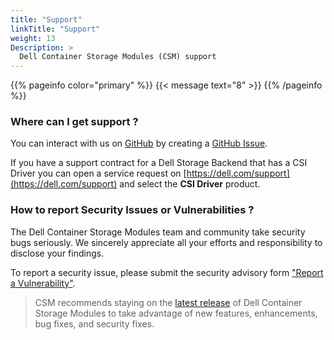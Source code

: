 ```yaml
---
title: "Support"
linkTitle: "Support"
weight: 13
Description: >
  Dell Container Storage Modules (CSM) support
---
```

{{% pageinfo color="primary" %}}
<span><span/>{{< message text="8" >}}
{{% /pageinfo %}}

### Where can I get support ?

You can interact with us on [GitHub](https://github.com/dell/csm) by creating a [GitHub Issue](https://github.com/dell/csm/issues).

If you have a support contract for a Dell Storage Backend that has a CSI Driver you can open a service request on [https://dell.com/support](https://dell.com/support) and select the **CSI Driver** product.


### How to report Security Issues or Vulnerabilities ?

The Dell Container Storage Modules team and community take security bugs seriously. We sincerely appreciate all your efforts and responsibility to disclose your findings.

To report a security issue, please submit the security advisory form ["Report a Vulnerability"](https://github.com/dell/csm/security/advisories/new).

>CSM recommends staying on the [latest release](https://github.com/dell/csm/releases/latest) of Dell Container Storage Modules to take advantage of new features, enhancements, bug fixes, and security fixes.
